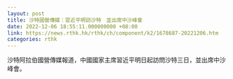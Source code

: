 ```yaml
---
layout: post
title: 沙特國營傳媒：習近平明訪沙特　並出席中沙峰會
date: 2022-12-06 18:55:11.000000000 +08:00
link: https://news.rthk.hk/rthk/ch/component/k2/1678687-20221206.htm
categories: rthk
---
```


沙特阿拉伯國營傳媒報道，中國國家主席習近平明日起訪問沙特三日，並出席中沙峰會。
